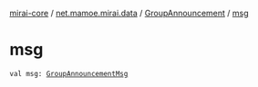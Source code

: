 [mirai-core](../../index.md) / [net.mamoe.mirai.data](../index.md) / [GroupAnnouncement](index.md) / [msg](./msg.md)

# msg

`val msg: `[`GroupAnnouncementMsg`](../-group-announcement-msg/index.md)